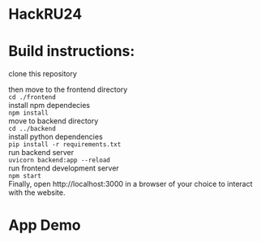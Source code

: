 # HackRU24

# Build instructions:

clone this repository  

then move to the frontend directory   
```cd ./frontend```  
install npm dependecies  
``` npm install ```  
move to backend directory  
```cd ../backend```  
install python dependencies  
``` pip install -r requirements.txt ```  
run backend server  
```uvicorn backend:app --reload```  
run frontend development server  
```npm start```  
Finally, open http://localhost:3000 in a browser of your choice to interact with the website.  

# App Demo

